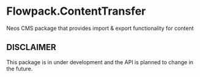 Flowpack.ContentTransfer
===========================

Neos CMS package that provides import & export functionality for content

DISCLAIMER
----------

This package is in under development and the API is planned to change in the future.
